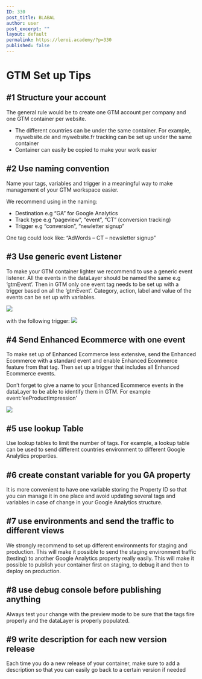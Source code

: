```yaml
---
ID: 330
post_title: BLABAL
author: user
post_excerpt: ""
layout: default
permalink: https://leroi.academy/?p=330
published: false
---
```

# GTM Set up Tips

## #1 Structure your account

The general rule would be to create one GTM account per company and one GTM container per website.

*   The different countries can be under the same container. For example, mywebsite.de and mywebsite.fr tracking can be set up under the same container
*   Container can easily be copied to make your work easier

## #2 Use naming convention

Name your tags, variables and trigger in a meaningful way to make management of your GTM workspace easier.

We recommend using in the naming:

*   Destination e.g “GA” for Google Analytics
*   Track type e.g “pageview“, “event”, “CT” (conversion tracking)
*   Trigger e.g “conversion”, “newletter signup”

One tag could look like: “AdWords – CT – newsletter signup”

## #3 Use generic event Listener

To make your GTM container lighter we recommend to use a generic event listener. All the events in the dataLayer should be named the same e.g ‘gtmEvent’. Then in GTM only one event tag needs to be set up with a trigger based on all the ‘gtmEvent’. Category, action, label and value of the events can be set up with variables.

![][1]

with the following trigger: ![][2]

## #4 Send Enhanced Ecommerce with one event

To make set up of Enhanced Ecommerce less extensive, send the Enhanced Ecommerce with a standard event and enable Enhanced Ecommerce feature from that tag. Then set up a trigger that includes all Enhanced Ecommerce events.

Don’t forget to give a name to your Enhanced Ecommerce events in the dataLayer to be able to identify them in GTM. For example event:’eeProductImpression’

![][3]

## #5 use lookup Table

Use lookup tables to limit the number of tags. For example, a lookup table can be used to send different countries environment to different Google Analytics properties.

## #6 create constant variable for you GA property

It is more convenient to have one variable storing the Property ID so that you can manage it in one place and avoid updating several tags and variables in case of change in your Google Analytics structure.

## #7 use environments and send the traffic to different views

We strongly recommend to set up different environments for staging and production. This will make it possible to send the staging environment traffic (testing) to another Google Analytics property really easily. This will make it possible to publish your container first on staging, to debug it and then to deploy on production.

## #8 use debug console before publishing anything

Always test your change with the preview mode to be sure that the tags fire properly and the dataLayer is properly populated.

## #9 write description for each new version release

Each time you do a new release of your container, make sure to add a description so that you can easily go back to a certain version if needed

 [1]: picsgtm-set-up-tips-1.png
 [2]: picsgtm-set-up-tips-2.png
 [3]: picsgtm-set-up-tips-3.png